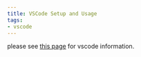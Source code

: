 ```yaml
---
title: VSCode Setup and Usage
tags:
- vscode
---
```


please see [this page](https://danaukes.com/notebook/vscode-setup/) for vscode information.